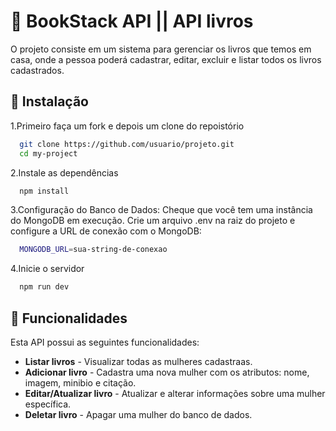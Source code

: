 
# 📌 BookStack API || API livros

O projeto consiste em um sistema para gerenciar os livros que temos em casa, onde a pessoa poderá cadastrar, editar, excluir e listar todos os livros cadastrados.

 


## 📌 Instalação

1.Primeiro faça um fork e depois um clone do repoistório

```bash
  git clone https://github.com/usuario/projeto.git
  cd my-project
```

2.Instale as dependências

```bash
  npm install
```

3.Configuração do Banco de Dados: Cheque que você tem uma instância do MongoDB em execução. Crie um arquivo .env na raiz do projeto e configure a URL de conexão com o MongoDB:

```bash
  MONGODB_URL=sua-string-de-conexao
```
4.Inicie o servidor
```bash
  npm run dev
```

## 📌 Funcionalidades

Esta API possui as seguintes funcionalidades:
  - **Listar livros** - Visualizar todas as mulheres cadastraas.
  - **Adicionar livro** - Cadastra uma nova mulher com os atributos: nome, imagem, minibio e citação.
  - **Editar/Atualizar livro** - Atualizar e alterar informações sobre uma mulher específica.
  - **Deletar livro** - Apagar uma mulher do banco de dados.
    
